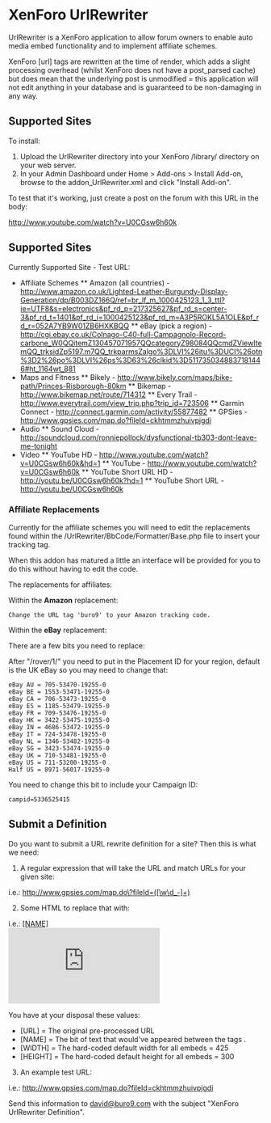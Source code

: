 # XenForo UrlRewriter #

UrlRewriter is a XenForo application to allow forum owners to enable auto media embed functionality and to implement affiliate schemes.

XenForo [url] tags are rewritten at the time of render, which adds a slight processing overhead (whilst XenForo does not have a post_parsed cache) but does mean that the underlying post is unmodified = this application will not edit anything in your database and is guaranteed to be non-damaging in any way.

## Supported Sites ##

To install:

1. Upload the UrlRewriter directory into your XenForo /library/ directory on your web server.
2. In your Admin Dashboard under Home > Add-ons > Install Add-on, browse to the addon_UrlRewriter.xml and click "Install Add-on".

To test that it's working, just create a post on the forum with this URL in the body:

  http://www.youtube.com/watch?v=U0CGsw6h60k

## Supported Sites ##
  
Currently Supported Site - Test URL:
* Affiliate Schemes
** Amazon (all countries) - http://www.amazon.co.uk/Lighted-Leather-Burgundy-Display-Generation/dp/B003DZ166Q/ref=br_lf_m_1000425123_1_3_ttl?ie=UTF8&s=electronics&pf_rd_p=217325627&pf_rd_s=center-3&pf_rd_t=1401&pf_rd_i=1000425123&pf_rd_m=A3P5ROKL5A1OLE&pf_rd_r=052A7YB9W01ZB6HXKBQQ
** eBay (pick a region) - http://cgi.ebay.co.uk/Colnago-C40-full-Campagnolo-Record-carbone_W0QQitemZ130457071957QQcategoryZ98084QQcmdZViewItemQQ_trksidZp5197.m7QQ_trkparmsZalgo%3DLVI%26itu%3DUCI%26otn%3D2%26po%3DLVI%26ps%3D63%26clkid%3D5117350348837181446#ht_1164wt_881
* Maps and Fitness
** Bikely  - http://www.bikely.com/maps/bike-path/Princes-Risborough-80km
** Bikemap - http://www.bikemap.net/route/714312
** Every Trail - http://www.everytrail.com/view_trip.php?trip_id=723506
** Garmin Connect - http://connect.garmin.com/activity/55877482
** GPSies - http://www.gpsies.com/map.do?fileId=ckhtmmzhuivpjgdi
* Audio
** Sound Cloud - http://soundcloud.com/ronniepollock/dysfunctional-tb303-dont-leave-me-tonight
* Video
** YouTube HD - http://www.youtube.com/watch?v=U0CGsw6h60k&hd=1
** YouTube - http://www.youtube.com/watch?v=U0CGsw6h60k
** YouTube Short URL HD - http://youtu.be/U0CGsw6h60k?hd=1
** YouTube Short URL - http://youtu.be/U0CGsw6h60k

### Affiliate Replacements ###

Currently for the affiliate schemes you will need to edit the replacements found within the /UrlRewriter/BbCode/Formatter/Base.php file to insert your tracking tag.

When this addon has matured a little an interface will be provided for you to do this without having to edit the code.

The replacements for affiliates:

Within the **Amazon** replacement:

    Change the URL tag 'buro9' to your Amazon tracking code.

Within the **eBay** replacement:

There are a few bits you need to replace:

  After "/rover/1/" you need to put in the Placement ID for your region, default is the UK eBay so you may need to change that:

    eBay AU = 705-53470-19255-0
    eBay BE = 1553-53471-19255-0
    eBay CA = 706-53473-19255-0
    eBay ES = 1185-53479-19255-0
    eBay FR = 709-53476-19255-0
    eBay HK = 3422-53475-19255-0
    eBay IN = 4686-53472-19255-0
    eBay IT = 724-53478-19255-0
    eBay NL = 1346-53482-19255-0
    eBay SG = 3423-53474-19255-0
    eBay UK = 710-53481-19255-0
    eBay US = 711-53200-19255-0
    Half US = 8971-56017-19255-0

  You need to change this bit to include your Campaign ID:

    campid=5336525415

## Submit a Definition ##

Do you want to submit a URL rewrite definition for a site? Then this is what we need:

1) A regular expression that will take the URL and match URLs for your given site:

i.e.: http://www.gpsies.com/map.do\?fileId=([\w\d_-]+)

2) Some HTML to replace that with:

i.e.: <a href="[URL]">[NAME]</a><br /><iframe src="http://www.gpsies.com/mapOnly.do?fileId=${1}" width="[WIDTH]" height="[HEIGHT]" frameborder="0" scrolling="no" marginheight="0" marginwidth="0"></iframe>

You have at your disposal these values:

* [URL] = The original pre-processed URL
* [NAME] = The bit of text that would've appeared between the <a> tags </a>.
* [WIDTH] = The hard-coded default width for all embeds = 425
* [HEIGHT] = The hard-coded default height for all embeds = 300

3) An example test URL:

i.e.: http://www.gpsies.com/map.do?fileId=ckhtmmzhuivpjgdi

Send this information to david@buro9.com with the subject "XenForo UrlRewriter Definition".